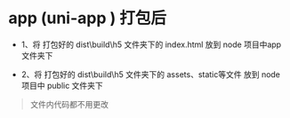 

# app (uni-app ) 打包后

- 1、将 打包好的 dist\build\h5 文件夹下的 index.html 放到  node 项目中app文件夹下

- 2、将 打包好的 dist\build\h5 文件夹下的 assets、static等文件 放到 node 项目中 public 文件夹下

 > 文件内代码都不用更改 
